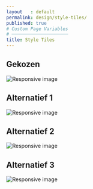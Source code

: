 ```yaml
---
layout   : default
permalink: design/style-tiles/
published: true
# Custom Page Variables
# ─────────────────────
title: Style Tiles
---
```


Gekozen
-------
<div class="col-12">
        <img src="{{ site.baseurl }}/assets/images/Styletile_char3.png" class="styletile img-fluid" alt="Responsive image">
</div>

Alternatief 1
-------------
<div class="col-12">
        <img src="{{ site.baseurl }}/assets/images/Styletile_char.png" class="styletile img-fluid" alt="Responsive image">
</div>

Alternatief 2
-------------
<div class="col-12">
        <img src="{{ site.baseurl }}/assets/images/Styletile_thom1.jpg" class="styletile img-fluid" alt="Responsive image">
</div>

Alternatief 3
-------------
<div class="col-12">
        <img src="{{ site.baseurl }}/assets/images/Styletile_thom2.jpg" class="styletile img-fluid" alt="Responsive image">
</div>